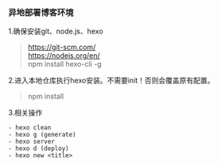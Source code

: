 ### 异地部署博客环境

1.确保安装git、node.js、hexo
>https://git-scm.com/   
https://nodejs.org/en/    
npm install hexo-cli -g   

2.进入本地仓库执行hexo安装。不需要init！否则会覆盖原有配置。   
>npm install    

3.相关操作
```
- hexo clean
- hexo g (generate)
- hexo server
- hexo d (deploy)
- hexo new <title>
```
